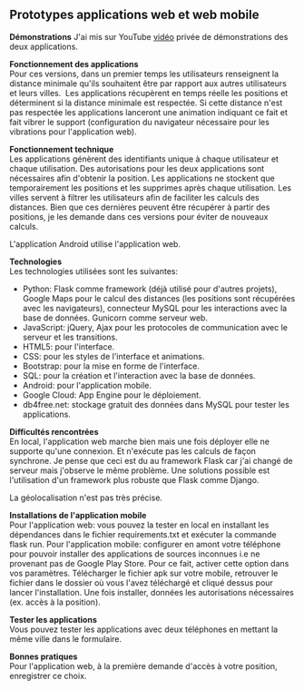 ## Prototypes applications web et web mobile

**Démonstrations**
J'ai mis sur YouTube [vidéo](https://www.youtube.com/watch?v=uSn7Oznno-E) privée de démonstrations des deux applications.<br>

**Fonctionnement des applications**<br>
Pour ces versions, dans un premier temps les utilisateurs renseignent la distance minimale qu'ils souhaitent être par rapport aux autres utilisateurs et leurs villes.  Les applications récupèrent en temps réelle les positions et déterminent si la distance minimale est respectée. Si cette distance n'est pas respectée les applications lanceront une animation indiquant ce fait et fait vibrer le support (configuration du navigateur nécessaire pour les vibrations pour l'application web). 

**Fonctionnement technique**<br>
Les applications génèrent des identifiants unique à chaque utilisateur et chaque utilisation. Des autorisations pour les deux applications sont nécessaires afin d'obtenir la position. Les applications ne stockent que temporairement les positions et les supprimes après chaque utilisation. Les villes servent à filtrer les utilisateurs afin de faciliter les calculs des distances. Bien que ces dernières peuvent être récupérer à partir des positions, je les demande dans ces versions pour éviter de nouveaux calculs.

L'application Android utilise l'application web.

**Technologies**<br>
Les technologies utilisées sont les suivantes:
- Python: Flask comme framework (déjà utilisé pour d'autres projets), Google Maps pour le calcul des distances (les positions sont récupérées avec les navigateurs), connecteur MySQL pour les interactions avec la base de données. Gunicorn comme serveur web.
- JavaScript: jQuery, Ajax pour les protocoles de communication avec le serveur et les transitions.
- HTML5: pour l'interface.
- CSS: pour les styles de l'interface et animations.
- Bootstrap: pour la mise en forme de l'interface.
- SQL: pour la création et l'interaction avec la base de données.
- Android: pour l'application mobile.
- Google Cloud: App Engine pour le déploiement.
- db4free.net: stockage gratuit des données dans MySQL pour tester les applications.

**Difficultés rencontrées**<br>
En local, l'application web marche bien mais une fois déployer elle ne supporte qu'une connexion. Et n'exécute pas les calculs de façon synchrone. Je pense que ceci est du au framework Flask car j'ai changé de serveur mais j'observe le même problème. Une solutions possible est l'utilisation d'un framework plus robuste que Flask comme Django.

La géolocalisation n'est pas très précise.

**Installations de l'application mobile**<br>
Pour l'application web: vous pouvez la tester en local en installant les dépendances dans le fichier requirements.txt et exécuter la commande flask run.
Pour l'application mobile: configurer en amont votre téléphone pour pouvoir installer des applications de sources inconnues i.e ne provenant pas de Google Play Store. Pour ce fait, activer cette option dans vos paramètres.
Télécharger le fichier apk sur votre mobile, retrouver le fichier dans le dossier où vous l'avez téléchargé et cliqué dessus pour lancer l'installation. Une fois installer, données les autorisations nécessaires (ex. accès à la position).



**Tester les applications**<br>
Vous pouvez tester les applications avec deux téléphones en mettant la même ville dans le formulaire.

**Bonnes pratiques**<br>
Pour l'application web, à la première demande d'accès à votre position, enregistrer ce choix.
